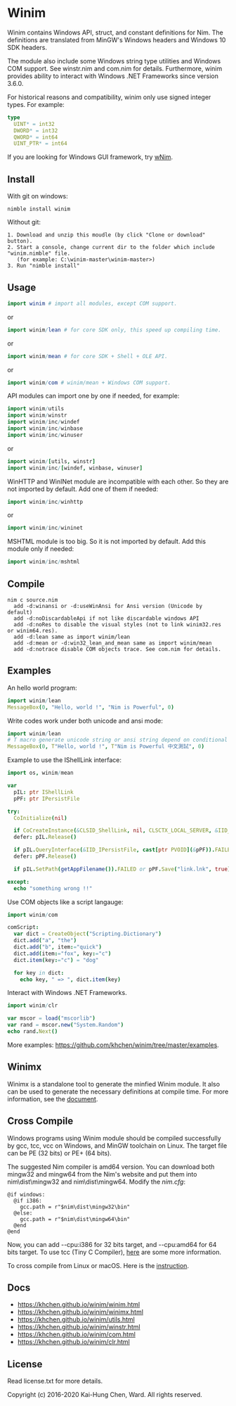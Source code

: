 # Winim

Winim contains Windows API, struct, and constant definitions for Nim. The definitions are translated from MinGW's Windows headers and Windows 10 SDK headers.

The module also include some Windows string type utilities and Windows COM support. See winstr.nim and com.nim for details. Furthermore, winim provides ability to interact with Windows .NET Frameworks since version 3.6.0.

For historical reasons and compatibility, winim only use signed integer types. For example:
```nim
type
  UINT* = int32
  DWORD* = int32
  QWORD* = int64
  UINT_PTR* = int64
```

If you are looking for Windows GUI framework, try [wNim](https://github.com/khchen/wNim).

## Install
With git on windows:

    nimble install winim

Without git:

    1. Download and unzip this moudle (by click "Clone or download" button).
    2. Start a console, change current dir to the folder which include "winim.nimble" file.
       (for example: C:\winim-master\winim-master>)
    3. Run "nimble install"

## Usage
```nim
import winim # import all modules, except COM support.
```
or
```nim
import winim/lean # for core SDK only, this speed up compiling time.
```
or
```nim
import winim/mean # for core SDK + Shell + OLE API.
```
or
```nim
import winim/com # winim/mean + Windows COM support.
```

API modules can import one by one if needed, for example:
```nim
import winim/utils
import winim/winstr
import winim/inc/windef
import winim/inc/winbase
import winim/inc/winuser
```
or
```nim
import winim/[utils, winstr]
import winim/inc/[windef, winbase, winuser]
```

WinHTTP and WinINet module are incompatible with each other. So they are not imported by default. Add one of them if needed:
```nim
import winim/inc/winhttp
```
or
```nim
import winim/inc/wininet
```

MSHTML module is too big. So it is not imported by default.
Add this module only if needed:
```nim
import winim/inc/mshtml
```

## Compile
    nim c source.nim
      add -d:winansi or -d:useWinAnsi for Ansi version (Unicode by default)
      add -d:noDiscardableApi if not like discardable windows API
      add -d:noRes to disable the visual styles (not to link winim32.res or winim64.res).
      add -d:lean same as import winim/lean
      add -d:mean or -d:win32_lean_and_mean same as import winim/mean
      add -d:notrace disable COM objects trace. See com.nim for details.

## Examples

An hello world program:
```nim
import winim/lean
MessageBox(0, "Hello, world !", "Nim is Powerful", 0)
```

Write codes work under both unicode and ansi mode:
```nim
import winim/lean
# T macro generate unicode string or ansi string depend on conditional symbol: useWinAnsi.
MessageBox(0, T"Hello, world !", T"Nim is Powerful 中文測試", 0)
```

Example to use the IShellLink interface:
```nim
import os, winim/mean

var
  pIL: ptr IShellLink
  pPF: ptr IPersistFile

try:
  CoInitialize(nil)

  if CoCreateInstance(&CLSID_ShellLink, nil, CLSCTX_LOCAL_SERVER, &IID_IShellLink, cast[ptr PVOID](&pIL)).FAILED: raise
  defer: pIL.Release()

  if pIL.QueryInterface(&IID_IPersistFile, cast[ptr PVOID](&pPF)).FAILED: raise
  defer: pPF.Release()

  if pIL.SetPath(getAppFilename()).FAILED or pPF.Save("link.lnk", true).FAILED: raise

except:
  echo "something wrong !!"
```

Use COM objects like a script langauge:
```nim
import winim/com

comScript:
  var dict = CreateObject("Scripting.Dictionary")
  dict.add("a", "the")
  dict.add("b", item:="quick")
  dict.add(item:="fox", key:="c")
  dict.item(key:="c") = "dog"

  for key in dict:
    echo key, " => ", dict.item(key)
```

Interact with Windows .NET Frameworks.
```nim
import winim/clr

var mscor = load("mscorlib")
var rand = mscor.new("System.Random")
echo rand.Next()
```

More examples: https://github.com/khchen/winim/tree/master/examples.

## Winimx

Winimx is a standalone tool to generate the minfied Winim module. It also can be used to generate the necessary definitions at compile time. For more information, see the [document](https://khchen.github.io/winim/winimx.html).

## Cross Compile

Windows programs using Winim module should be compiled successfully by gcc, tcc, vcc on Windows, and MinGW toolchain on Linux. The target file can be PE (32 bits) or PE+ (64 bits).

The suggested Nim compiler is amd64 version. You can download both mingw32 and mingw64 from the Nim's website and put them into nim\dist\mingw32 and nim\dist\mingw64. Modify the *nim.cfg*:

    @if windows:
      @if i386:
        gcc.path = r"$nim\dist\mingw32\bin"
      @else:
        gcc.path = r"$nim\dist\mingw64\bin"
      @end
    @end

Now, you can add --cpu:i386 for 32 bits target, and --cpu:amd64 for 64 bits target. To use tcc (Tiny C Compiler), [here](https://github.com/khchen/winim/tree/master/tcclib) are some more information.

To cross compile from Linux or macOS. Here is the [instruction](https://nim-lang.github.io/Nim/nimc.html#cross-compilation-for-windows).

## Docs
* https://khchen.github.io/winim/winim.html
* https://khchen.github.io/winim/winimx.html
* https://khchen.github.io/winim/utils.html
* https://khchen.github.io/winim/winstr.html
* https://khchen.github.io/winim/com.html
* https://khchen.github.io/winim/clr.html

## License
Read license.txt for more details.

Copyright (c) 2016-2020 Kai-Hung Chen, Ward. All rights reserved.
